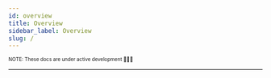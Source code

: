 ```yaml
---
id: overview
title: Overview
sidebar_label: Overview
slug: /
---
```


<sub><sup> NOTE: These docs are under active development 👷‍♀️👷 </sup></sub>

---